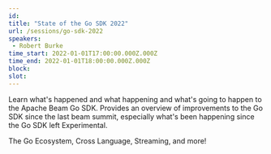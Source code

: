 ```yaml
---
id: 
title: "State of the Go SDK 2022"
url: /sessions/go-sdk-2022
speakers:
 - Robert Burke
time_start: 2022-01-01T17:00:00.000Z.000Z
time_end: 2022-01-01T18:00:00.000Z.000Z
block: 
slot: 
---
```


Learn what's happened and what happening and what's going to happen to the Apache Beam Go SDK. Provides an overview of improvements to the Go SDK since the last beam summit, especially what's been happening since the Go SDK left Experimental.

The Go Ecosystem, Cross Language, Streaming, and more!